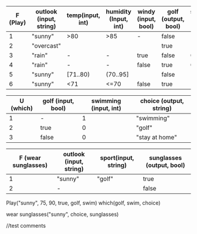 |F (Play)|outlook (input, string)| temp(input, int) | humidity (Input, int) |windy (input, bool)| golf (output, bool)| swimming (output, int)|
|---|---|---|---|---|---|---|
|1|"sunny"|>80|>85|-|false|1|
|2|"overcast"||||true|1|
|3|"rain"|-|-|true|false|0|
|4|"rain"|-|-|false|true|0|
|5|"sunny"|[71..80)|(70..95]||false|1|
|6|"sunny"|<71|<=70|false|true|1|

|U (which)|golf (input, bool)|swimming (input, int)|choice (output, string)|
|---|---|---|---|
|1|-|1|"swimming"|
|2|true|0|"golf"|
|3|false|0|"stay at home"|

|F (wear sunglasses)|outlook (input, string)| sport(input, string)| sunglasses (output, bool)|
|---|---|---|---|
|1|"sunny"|"golf"|true|
|2|-||false|

Play("sunny", 75, 90, true, golf, swim)
which(golf, swim, choice)

wear sunglasses("sunny", choice, sunglasses)

//test comments